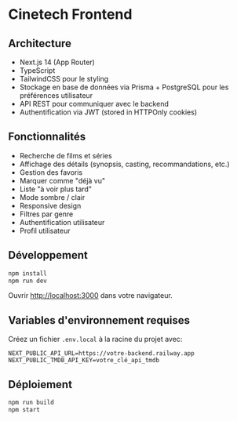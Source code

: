 # Cinetech Frontend

## Architecture

- Next.js 14 (App Router)
- TypeScript
- TailwindCSS pour le styling
- Stockage en base de données via Prisma + PostgreSQL pour les préférences utilisateur
- API REST pour communiquer avec le backend
- Authentification via JWT (stored in HTTPOnly cookies)

## Fonctionnalités

- Recherche de films et séries
- Affichage des détails (synopsis, casting, recommandations, etc.)
- Gestion des favoris
- Marquer comme "déjà vu"
- Liste "à voir plus tard"
- Mode sombre / clair
- Responsive design
- Filtres par genre
- Authentification utilisateur
- Profil utilisateur

## Développement

```bash
npm install
npm run dev
```

Ouvrir [http://localhost:3000](http://localhost:3000) dans votre navigateur.

## Variables d'environnement requises

Créez un fichier `.env.local` à la racine du projet avec:

```
NEXT_PUBLIC_API_URL=https://votre-backend.railway.app
NEXT_PUBLIC_TMDB_API_KEY=votre_clé_api_tmdb
```

## Déploiement

```bash
npm run build
npm start
```
